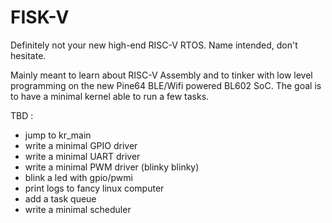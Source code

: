# FISK-V

Definitely not your new high-end RISC-V RTOS. Name intended, don't hesitate.

Mainly meant to learn about RISC-V Assembly and to tinker with low level programming on the new Pine64 BLE/Wifi powered BL602 SoC.
The goal is to have a minimal kernel able to run a few tasks.

TBD :

- jump to kr\_main
- write a minimal GPIO driver
- write a minimal UART driver
- write a minimal PWM driver (blinky blinky)
- blink a led with gpio/pwmi
- print logs to fancy linux computer
- add a task queue
- write a minimal scheduler
